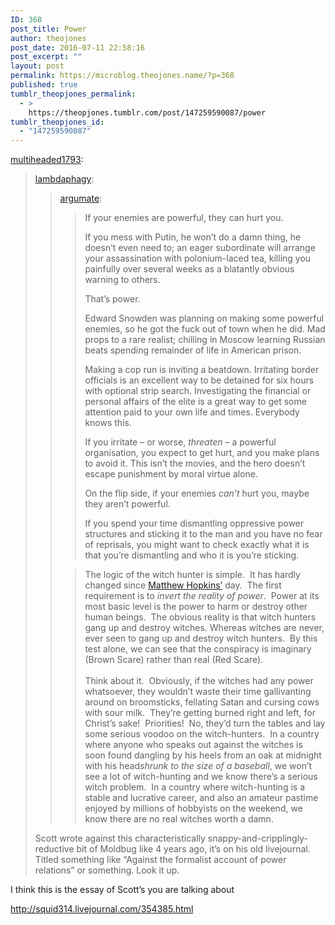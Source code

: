 ```yaml
---
ID: 368
post_title: Power
author: theojones
post_date: 2016-07-11 22:58:16
post_excerpt: ""
layout: post
permalink: https://microblog.theojones.name/?p=368
published: true
tumblr_theopjones_permalink:
  - >
    https://theopjones.tumblr.com/post/147259590087/power
tumblr_theopjones_id:
  - "147259590087"
---
```

<p><a class="tumblr_blog" href="http://multiheaded1793.tumblr.com/post/147259401516">multiheaded1793</a>:</p>
<blockquote>
<p><a class="tumblr_blog" href="http://lambdaphagy.tumblr.com/post/147257344364">lambdaphagy</a>:</p>
<blockquote>
<p><a class="tumblr_blog" href="http://argumate.tumblr.com/post/123188648714">argumate</a>:</p>
<blockquote>
<p>If your enemies are powerful, they can hurt you.</p>
<p>If you mess with Putin, he won’t do a damn thing, he doesn’t even need to; an eager subordinate will arrange your assassination with polonium-laced tea, killing you painfully over several weeks as a blatantly obvious warning to others.</p>
<p>That’s power.</p>
<p>Edward Snowden was planning on making some powerful enemies, so he got the fuck out of town when he did. Mad props to a rare realist; chilling in Moscow learning Russian beats spending remainder of life in American prison.</p>
<p>Making a cop run is inviting a beatdown. Irritating border officials is an excellent way to be detained for six hours with optional strip search. Investigating the financial or personal affairs of the elite is a great way to get some attention paid to your own life and times. Everybody knows this.</p>
<p>If you irritate – or worse, <i>threaten</i> – a powerful organisation, you expect to get hurt, and you make plans to avoid it. This isn’t the movies, and the hero doesn’t escape punishment by moral virtue alone.</p>
<p>On the flip side, if your enemies <i>can’t</i> hurt you, maybe they aren’t powerful.</p>
<p>If you spend your time dismantling oppressive power structures and sticking it to the man and you have no fear of reprisals, you might want to check exactly what it is that you’re dismantling and who it is you’re sticking.</p>
</blockquote>
<blockquote><p>The logic of the witch hunter is simple.  It has hardly changed since <a href="http://en.wikipedia.org/wiki/Matthew_Hopkins">Matthew Hopkins’</a> day.  The first requirement is to <i>invert the reality of power</i>.  Power at its most basic level is the power to harm or destroy other human beings.  The obvious reality is that witch hunters gang up and destroy witches. Whereas witches are never, ever seen to gang up and destroy witch hunters.  By this test alone, we can see that the conspiracy is imaginary (Brown Scare) rather than real (Red Scare).<br /><br />Think about it.  Obviously, if the witches had any power whatsoever, they wouldn’t waste their time gallivanting around on broomsticks, fellating Satan and cursing cows with sour milk.  They’re getting burned right and left, for Christ’s sake!  Priorities!  No, they’d turn the tables and lay some serious voodoo on the witch-hunters.  In a country where anyone who speaks out against the witches is soon found dangling by his heels from an oak at midnight with his head<i>shrunk to the size of a baseball</i>, we won’t see a lot of witch-hunting and we know there’s a serious witch problem.  In a country where witch-hunting is a stable and lucrative career, and also an amateur pastime enjoyed by millions of hobbyists on the weekend, we know there are no real witches worth a damn.</p></blockquote>
</blockquote>
<p>Scott wrote against this characteristically snappy-and-cripplingly-reductive bit of Moldbug like 4 years ago, it’s on his old livejournal. Titled something like “Against the formalist account of power relations” or something. Look it up.</p>
</blockquote>

<p>I think this is the essay of Scott’s you are talking about </p><p><a href="http://squid314.livejournal.com/354385.html">http://squid314.livejournal.com/354385.html</a><br /></p>